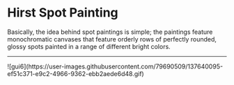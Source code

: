 # Hirst Spot Painting
Basically, the idea behind spot paintings is simple; the paintings feature monochromatic canvases that feature orderly rows of perfectly rounded, glossy spots painted in a range of different bright colors.
<hr>
![gui6](https://user-images.githubusercontent.com/79690509/137640095-ef51c371-e9c2-4966-9362-ebb2aede6d48.gif)
